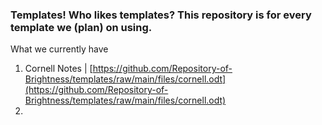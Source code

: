 ### Templates! Who likes templates? This repository is for every template we (plan) on using.

What we currently have

1. Cornell Notes | [https://github.com/Repository-of-Brightness/templates/raw/main/files/cornell.odt](https://github.com/Repository-of-Brightness/templates/raw/main/files/cornell.odt)
2.
